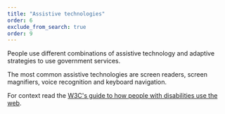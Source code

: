 ```yaml
---
title: "Assistive technologies"
order: 6
exclude_from_search: true
order: 9
---
```


People use different combinations of assistive technology and adaptive strategies to use government services.

The most common assistive technologies are screen readers, screen magnifiers, voice recognition and keyboard navigation.

For context read the <a href="https://www.w3.org/WAI/intro/people-use-web/" rel="external">W3C's guide to how people with disabilities use the web</a>.
